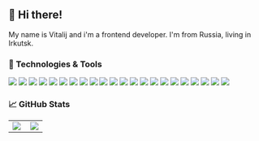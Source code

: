 ## 👋 Hi there! 

My name is Vitalij and i'm a frontend developer. I'm from Russia, living in Irkutsk.

### 🔧 Technologies & Tools

![](https://img.shields.io/badge/HTML-informational?style=flat-square&logo=html5&logoColor=ffffff&color=E44D26)
![](https://img.shields.io/badge/CSS-informational?style=flat-square&logo=css3&logoColor=ffffff&color=25A1E1)
![](https://img.shields.io/badge/JavaScript-informational?style=flat-square&logo=javascript&logoColor=323330&color=f0db4f)
![](https://img.shields.io/badge/TypeScript-informational?style=flat-square&logo=typescript&logoColor=ffffff&color=007acc)
![](https://img.shields.io/badge/Webpack-informational?style=flat-square&logo=webpack&logoColor=ffffff&color=1c78c0)
![](https://img.shields.io/badge/React-informational?style=flat-square&logo=react&logoColor=ffffff&color=066d89)
![](https://img.shields.io/badge/React%20Native-informational?style=flat-square&logo=react&logoColor=36dff8&color=2d415c)
![](https://img.shields.io/badge/Redux-informational?style=flat-square&logo=redux&logoColor=ffffff&color=764abc)
![](https://img.shields.io/badge/Electron-informational?style=flat-square&logo=electron&logoColor=9FEAF9&color=2B2E3A)
![](https://img.shields.io/badge/Node.JS-informational?style=flat-square&logo=node-dot-js&logoColor=ffffff&color=3c873a)
![](https://img.shields.io/badge/C%20Sharp-informational?style=flat-square&logo=c-sharp&logoColor=8993be&color=2B2E3A)
![](https://img.shields.io/badge/PHP-informational?style=flat-square&logo=php&logoColor=8993be&color=2B2E3A)
![](https://img.shields.io/badge/MySQL-informational?style=flat-square&logo=mysql&logoColor=ffffff&color=007D7D)
![](https://img.shields.io/badge/Material%20UI-informational?style=flat-square&logo=material-ui&logoColor=00B0FF&color=2B2E3A)
![](https://img.shields.io/badge/Bootstrap-informational?style=flat-square&logo=bootstrap&logoColor=00B0FF&color=2B2E3A)
![](https://img.shields.io/badge/VS%20Code-informational?style=flat-square&logo=visual-studio-code&logoColor=white&color=007acc)
![](https://img.shields.io/badge/Git-informational?style=flat-square&logo=git&logoColor=ffffff&color=bc4420)
![](https://img.shields.io/badge/Npm-informational?style=flat-square&logo=npm&logoColor=ffffff&color=2B2E3A)
![](https://img.shields.io/badge/Figma-informational?style=flat-square&logo=figma&logoColor=ffffff&color=5551ff)
![](https://img.shields.io/badge/Adobe%20Photoshop-informational?style=flat-square&logo=adobe-photoshop&logoColor=001E36&color=31A8FF)
![](https://img.shields.io/badge/Travis%20CI-informational?style=flat-square&logo=travis&logoColor=ffffff&color=2B2E3A)
![](https://img.shields.io/badge/Tampermonkey-informational?style=flat-square&logo=tampermonkey&logoColor=ffffff&color=2B2E3A)

### 📈 GitHub Stats

<p align="center">
    <table>
        <tr>
            <td><img align="left" src="https://github-readme-stats.vercel.app/api?username=crashmax-dev&layout=compact&hide_title=true&show_icons=true&theme=white&icon_color=5194f0&hide_border=true" /></td>
            <td><img src="https://github-readme-stats.vercel.app/api/top-langs/?username=crashmax-dev&layout=compact&hide_title=true&theme=white&icon_color=5194f0&hide_border=true" /></td>
        </tr>   
    </table>
</p>
